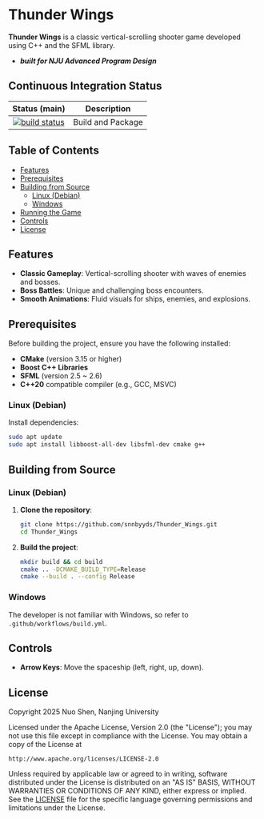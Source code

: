 # Thunder Wings

**Thunder Wings** is a classic vertical-scrolling shooter game developed using C++ and the SFML library.

* ***built for NJU Advanced Program Design***

## Continuous Integration Status

| Status (main) | Description |
| :-----------: | :---------: |
| [![build status](https://github.com/snnbyyds/Thunder_Wings/actions/workflows/build.yml/badge.svg?branch=main)](https://github.com/snnbyyds/Thunder_Wings/actions/workflows/build-package.yml?query=branch%3Amain) | Build and Package |


## Table of Contents

- [Features](#features)
- [Prerequisites](#prerequisites)
- [Building from Source](#building-from-source)
  - [Linux (Debian)](#linux-debian)
  - [Windows](#windows)
- [Running the Game](#running-the-game)
- [Controls](#controls)
- [License](#license)

## Features

- **Classic Gameplay**: Vertical-scrolling shooter with waves of enemies and bosses.
- **Boss Battles**: Unique and challenging boss encounters.
- **Smooth Animations**: Fluid visuals for ships, enemies, and explosions.

## Prerequisites

Before building the project, ensure you have the following installed:

- **CMake** (version 3.15 or higher)
- **Boost C++ Libraries**
- **SFML** (version 2.5 ~ 2.6)
- **C++20** compatible compiler (e.g., GCC, MSVC)

### Linux (Debian)

Install dependencies:

```bash
sudo apt update
sudo apt install libboost-all-dev libsfml-dev cmake g++
```

## Building from Source

### Linux (Debian)

1. **Clone the repository**:

   ```bash
   git clone https://github.com/snnbyyds/Thunder_Wings.git
   cd Thunder_Wings
   ```

2. **Build the project**:

   ```bash
   mkdir build && cd build
   cmake .. -DCMAKE_BUILD_TYPE=Release
   cmake --build . --config Release
   ```

### Windows

The developer is not familiar with Windows, so refer to `.github/workflows/build.yml`.

## Controls

- **Arrow Keys**: Move the spaceship (left, right, up, down).

## License

Copyright 2025 Nuo Shen, Nanjing University

Licensed under the Apache License, Version 2.0 (the "License"); you may not use this file except in compliance with the License. You may obtain a copy of the License at

    http://www.apache.org/licenses/LICENSE-2.0

Unless required by applicable law or agreed to in writing, software distributed under the License is distributed on an "AS IS" BASIS, WITHOUT WARRANTIES OR CONDITIONS OF ANY KIND, either express or implied. See the [LICENSE](LICENSE) file for the specific language governing permissions and limitations under the License.
